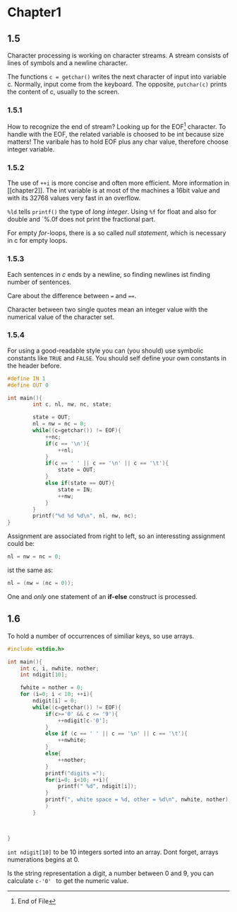 # Chapter1

## 1.5

Character processing is working on character streams. A stream consists of lines of symbols and a newline character.

The functions `c = getchar()` writes the next character of input into variable c. Normally, input come from the keyboard. The opposite, `putchar(c)` prints the content of c, usually to the screen.


### 1.5.1
How to recognize the end of stream?
Looking up for the EOF[^1] character. To handle with the EOF, the related variable is choosed to be int because size matters! The varibale has to hold EOF plus any char value, therefore choose integer variable.

### 1.5.2 

The use of `++i` is more concise and often more efficient. More information in [[chapter2]].
The int variable is at most of the machines a 16bit value and with its 32768 values very fast in an overflow.

`%ld` tells `printf()` the type of *long integer*. 
Using `%f` for float and also for double and `%.0f does not print the fractional part.

For empty *for*-loops, there is a so called *null statement*, which is necessary in c for empty loops.

### 1.5.3

Each sentences in *c* ends by a newline, so finding newlines ist finding number of sentences.

Care about the difference between `=` and `==`.

Character between two single quotes mean an integer value with the numerical value of the character set.


### 1.5.4

For using a good-readable style you can (you should) use symbolic constants like `TRUE` and `FALSE`. You should self define your own constants in the header before. 
```c 
#define IN 1
#define OUT 0

int main(){
        int c, nl, nw, nc, state;

        state = OUT;
        nl = nw = nc = 0;
        while((c=getchar()) != EOF){
            ++nc;
            if(c == '\n'){
                ++nl;
            }
            if(c == ' ' || c == '\n' || c == '\t'){
                state = OUT;
            }
            else if(state == OUT){
                state = IN;
                ++nw;
            }
        }
        printf("%d %d %d\n", nl, nw, nc);
}
```
 Assignment are associated from right to left, so an interessting assignment could be: 
```c
nl = nw = nc = 0;
```
ist the same as: 
```c
nl = (nw = (nc = 0));
```

One and *only* one statement of an **if-else** construct is processed.

## 1.6

To hold a number of occurrences of similiar keys, so use arrays. 

```c
#include <stdio.h>

int main(){
    int c, i, nwhite, nother;
    int ndigit[10];

    fwhite = nother = 0;
    for (i=0; i < 10; ++i){
        ndigit[i] = 0;
        while((c=getchar()) != EOF){
            if(c>='0' && c <= '9'){
                ++ndigit[c-'0'];
            }
            else if (c == ' ' || c == '\n' || c == '\t'){
                ++nwhite;
            }
            else{
                ++nother;
            }
            printf("digits =");
            for(i=0; i<10; ++i){
                printf(" %d", ndigit[i]);
            }
            printf(", white space = %d, other = %d\n", nwhite, nother);
            )
        }


    
}
```
`int ndigit[10]` to be 10 integers sorted into an array. Dont forget, arrays numerations begins at 0.

Is the string representation a digit, a number between 0 and 9, you can calculate `c-'0' ` to get the numeric value.


        
[^1]: End of File

